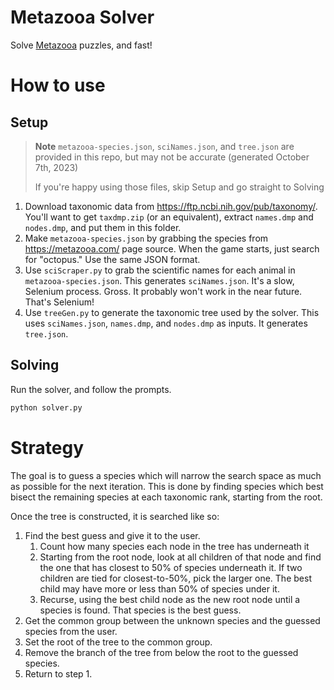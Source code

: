 # Metazooa Solver

Solve [Metazooa](https://metazooa.com/) puzzles, and fast!

# How to use

## Setup

> **Note**
> `metazooa-species.json`, `sciNames.json`, and `tree.json` are provided in this repo, but may not be accurate (generated October 7th, 2023)
>
> If you're happy using those files, skip Setup and go straight to Solving

1. Download taxonomic data from https://ftp.ncbi.nih.gov/pub/taxonomy/. You'll want to get `taxdmp.zip` (or an equivalent), extract `names.dmp` and `nodes.dmp`, and put them in this folder.
1. Make `metazooa-species.json` by grabbing the species from https://metazooa.com/ page source. When the game starts, just search for "octopus." Use the same JSON format.
1. Use `sciScraper.py` to grab the scientific names for each animal in `metazooa-species.json`. This generates `sciNames.json`. It's a slow, Selenium process. Gross. It probably won't work in the near future. That's Selenium!
1. Use `treeGen.py` to generate the taxonomic tree used by the solver. This uses `sciNames.json`, `names.dmp`, and `nodes.dmp` as inputs. It generates `tree.json`.

## Solving

Run the solver, and follow the prompts. 
```bash
python solver.py
```

# Strategy

The goal is to guess a species which will narrow the search space as much as possible for the next iteration.
This is done by finding species which best bisect the remaining species at each taxonomic rank, starting from the root.

Once the tree is constructed, it is searched like so:

1. Find the best guess and give it to the user.
    1. Count how many species each node in the tree has underneath it
    1. Starting from the root node, look at all children of that node and find the one that has closest to 50% of species underneath it. If two children are tied for closest-to-50%, pick the larger one. The best child may have more or less than 50% of species under it.
    1. Recurse, using the best child node as the new root node until a species is found. That species is the best guess.
1. Get the common group between the unknown species and the guessed species from the user.
1. Set the root of the tree to the common group.
1. Remove the branch of the tree from below the root to the guessed species.
1. Return to step 1.
